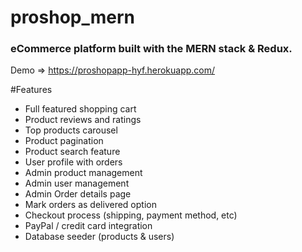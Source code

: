 # proshop_mern

### eCommerce platform built with the MERN stack & Redux.<br/>
Demo => https://proshopapp-hyf.herokuapp.com/

#Features

- Full featured shopping cart
- Product reviews and ratings
- Top products carousel
- Product pagination
- Product search feature
- User profile with orders
- Admin product management
- Admin user management
- Admin Order details page
- Mark orders as delivered option
- Checkout process (shipping, payment method, etc)
- PayPal / credit card integration
- Database seeder (products & users)
